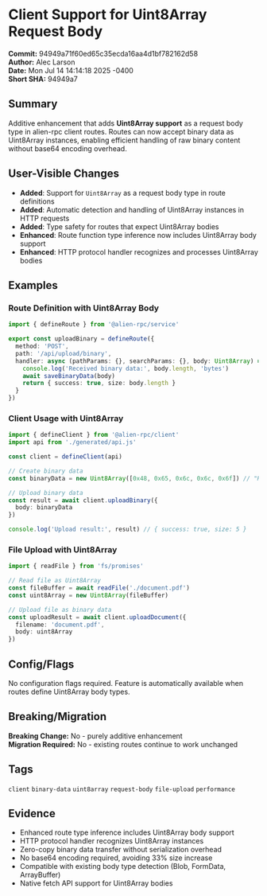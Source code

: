 # Client Support for Uint8Array Request Body

**Commit:** 94949a71f60ed65c35ecda16aa4d1bf782162d58  
**Author:** Alec Larson  
**Date:** Mon Jul 14 14:14:18 2025 -0400  
**Short SHA:** 94949a7

## Summary

Additive enhancement that adds **Uint8Array support** as a request body type in alien-rpc client routes. Routes can now accept binary data as Uint8Array instances, enabling efficient handling of raw binary content without base64 encoding overhead.

## User-Visible Changes

- **Added**: Support for `Uint8Array` as a request body type in route definitions
- **Added**: Automatic detection and handling of Uint8Array instances in HTTP requests
- **Added**: Type safety for routes that expect Uint8Array bodies
- **Enhanced**: Route function type inference now includes Uint8Array body support
- **Enhanced**: HTTP protocol handler recognizes and processes Uint8Array bodies

## Examples

### Route Definition with Uint8Array Body
```ts
import { defineRoute } from '@alien-rpc/service'

export const uploadBinary = defineRoute({
  method: 'POST',
  path: '/api/upload/binary',
  handler: async (pathParams: {}, searchParams: {}, body: Uint8Array) => {
    console.log('Received binary data:', body.length, 'bytes')
    await saveBinaryData(body)
    return { success: true, size: body.length }
  }
})
```

### Client Usage with Uint8Array
```ts
import { defineClient } from '@alien-rpc/client'
import api from './generated/api.js'

const client = defineClient(api)

// Create binary data
const binaryData = new Uint8Array([0x48, 0x65, 0x6c, 0x6c, 0x6f]) // "Hello" in bytes

// Upload binary data
const result = await client.uploadBinary({
  body: binaryData
})

console.log('Upload result:', result) // { success: true, size: 5 }
```

### File Upload with Uint8Array
```ts
import { readFile } from 'fs/promises'

// Read file as Uint8Array
const fileBuffer = await readFile('./document.pdf')
const uint8Array = new Uint8Array(fileBuffer)

// Upload file as binary data
const uploadResult = await client.uploadDocument({
  filename: 'document.pdf',
  body: uint8Array
})
```

## Config/Flags

No configuration flags required. Feature is automatically available when routes define Uint8Array body types.

## Breaking/Migration

**Breaking Change:** No - purely additive enhancement  
**Migration Required:** No - existing routes continue to work unchanged

## Tags

`client` `binary-data` `uint8array` `request-body` `file-upload` `performance`

## Evidence

- Enhanced route type inference includes Uint8Array body support
- HTTP protocol handler recognizes Uint8Array instances
- Zero-copy binary data transfer without serialization overhead
- No base64 encoding required, avoiding 33% size increase
- Compatible with existing body type detection (Blob, FormData, ArrayBuffer)
- Native fetch API support for Uint8Array bodies